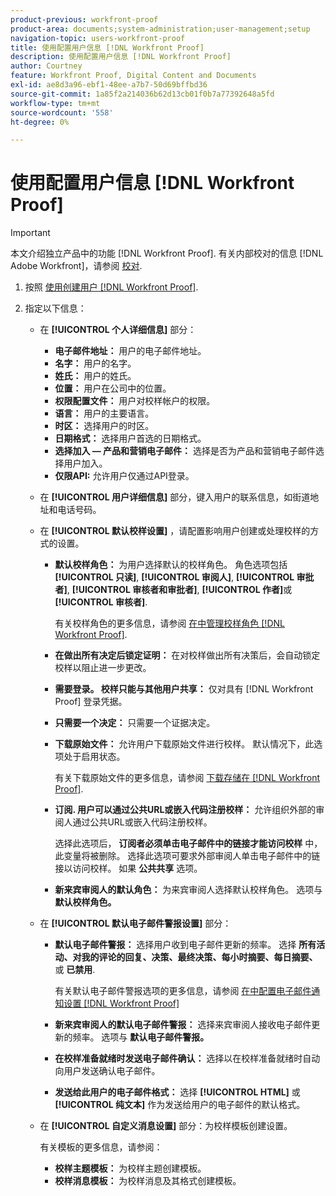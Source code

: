 ```yaml
---
product-previous: workfront-proof
product-area: documents;system-administration;user-management;setup
navigation-topic: users-workfront-proof
title: 使用配置用户信息 [!DNL Workfront Proof]
description: 使用配置用户信息 [!DNL Workfront Proof]
author: Courtney
feature: Workfront Proof, Digital Content and Documents
exl-id: ae8d3a96-ebf1-48ee-a7b7-50d69bffbd36
source-git-commit: 1a85f2a214036b62d13cb01f0b7a77392648a5fd
workflow-type: tm+mt
source-wordcount: '558'
ht-degree: 0%

---
```


# 使用配置用户信息 [!DNL Workfront Proof]

>[!IMPORTANT]
>
>本文介绍独立产品中的功能 [!DNL Workfront Proof]. 有关内部校对的信息 [!DNL Adobe Workfront]，请参阅 [校对](../../../review-and-approve-work/proofing/proofing.md).

1. 按照 [使用创建用户 [!DNL Workfront Proof]](../../../workfront-proof/wp-mnguserscontacts/users/create-users.md).
1. 指定以下信息：

   * 在 **[!UICONTROL 个人详细信息]** 部分：

      * **电子邮件地址：** 用户的电子邮件地址。
      * **名字：** 用户的名字。
      * **姓氏：** 用户的姓氏。
      * **位置：** 用户在公司中的位置。
      * **权限配置文件：** 用户对校样帐户的权限。
      * **语言：** 用户的主要语言。
      * **时区：** 选择用户的时区。
      * **日期格式：** 选择用户首选的日期格式。
      * **选择加入 — 产品和营销电子邮件：** 选择是否为产品和营销电子邮件选择用户加入。
      * **仅限API:** 允许用户仅通过API登录。
   * 在 **[!UICONTROL 用户详细信息]** 部分，键入用户的联系信息，如街道地址和电话号码。
   * 在 **[!UICONTROL 默认校样设置]** ，请配置影响用户创建或处理校样的方式的设置。

      * **默认校样角色：** 为用户选择默认的校样角色。 角色选项包括 **[!UICONTROL 只读]**, **[!UICONTROL 审阅人]**, **[!UICONTROL 审批者]**, **[!UICONTROL 审核者和审批者]**, **[!UICONTROL 作者]**&#x200B;或 **[!UICONTROL 审核者]**.

         有关校样角色的更多信息，请参阅 [在中管理校样角色 [!DNL Workfront Proof]](../../../workfront-proof/wp-work-proofsfiles/share-proofs-and-files/manage-proof-roles.md).

      * **在做出所有决定后锁定证明：** 在对校样做出所有决策后，会自动锁定校样以阻止进一步更改。
      * **需要登录。 校样只能与其他用户共享：** 仅对具有 [!DNL Workfront Proof] 登录凭据。
      * **只需要一个决定：** 只需要一个证据决定。
      * **下载原始文件：** 允许用户下载原始文件进行校样。 默认情况下，此选项处于启用状态。

         有关下载原始文件的更多信息，请参阅 [下载存储在 [!DNL Workfront Proof]](../../../workfront-proof/wp-work-proofsfiles/manage-your-work/download-files-stored.md).

         <!--      
        <li data-mc-conditions="QuicksilverOrClassic.Draft mode"><strong>Public sharing. The proof can be shared via a public URL or embedded code:</strong>Enables the user to share proofs via a public URL or embed code.<br>This option is enabled by default but is not available if the&nbsp;<strong>Login required</strong>option is selected.<br>For more information on sharing proofs, see "<a href="../../../workfront-proof/wp-work-proofsfiles/share-proofs-and-files/share-public-url.md" class="MCXref xref" xrefformat="{para}">Share the Public URL in Workfront Proof</a>."</li>      
        -->

      * **订阅. 用户可以通过公共URL或嵌入代码注册校样：** 允许组织外部的审阅人通过公共URL或嵌入代码注册校样。

         选择此选项后， **订阅者必须单击电子邮件中的链接才能访问校样** 中，此变量将被删除。 选择此选项可要求外部审阅人单击电子邮件中的链接以访问校样。
如果 **公共共享** 选项。

      * **新来宾审阅人的默认角色：** 为来宾审阅人选择默认校样角色。 选项与 **默认校样角色。**
   * 在 **[!UICONTROL 默认电子邮件警报设置]** 部分：

      * **默认电子邮件警报：** 选择用户收到电子邮件更新的频率。 选择 **所有活动、对我的评论的回复、决策、最终决策、每小时摘要、每日摘要、** 或 **已禁用**.

         有关默认电子邮件警报选项的更多信息，请参阅 [在中配置电子邮件通知设置 [!DNL Workfront Proof]](../../../workfront-proof/wp-emailsntfctns/email-alerts/config-email-notification-settings-wp.md)

      * **新来宾审阅人的默认电子邮件警报：** 选择来宾审阅人接收电子邮件更新的频率。 选项与 **默认电子邮件警报。**

      * **在校样准备就绪时发送电子邮件确认：** 选择以在校样准备就绪时自动向用户发送确认电子邮件。
      * **发送给此用户的电子邮件格式：** 选择 **[!UICONTROL HTML]** 或 **[!UICONTROL 纯文本]** 作为发送给用户的电子邮件的默认格式。
   * 在 **[!UICONTROL 自定义消息设置]** 部分：为校样模板创建设置。

      有关模板的更多信息，请参阅：

      * **校样主题模板：** 为校样主题创建模板。
      * **校样消息模板：** 为校样消息及其格式创建模板。
